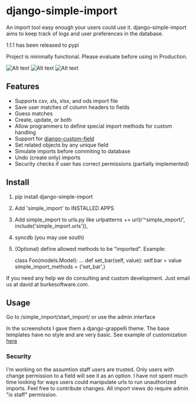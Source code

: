 django-simple-import
====================

An import tool easy enough your users could use it. django-simple-import aims to keep track of logs 
and user preferences in the database. 

1.1.1 has been released to pypi

Project is minimally functional. Please evaluate before using in Production.

![Alt text](https://raw.github.com/burke-software/django-simple-import/master/docs/start_import.png)
![Alt text](https://raw.github.com/burke-software/django-simple-import/master/docs/match_columns.png)
![Alt text](https://raw.github.com/burke-software/django-simple-import/master/docs/do_import.png)

## Features
- Supports csv, xls, xlsx, and ods import file
- Save user matches of column headers to fields
- Guess matches
- Create, update, or both
- Allow programmers to define special import methods for custom handling
- Support for [django-custom-field](https://github.com/burke-software/django-custom-field)
- Set related objects by any unique field
- Simulate imports before commiting to database
- Undo (create only) imports
- Security checks if user has correct permissions (partially implemented)

## Install

1. pip install django-simple-import
1. Add 'simple_import' to INSTALLED APPS
1. Add simple_import to urls.py like
urlpatterns += url(r'^simple_import/', include('simple_import.urls')),
1. syncdb (you may use south)
1. (Optional) define allowed methods to be "imported". Example:

    class Foo(models.Model):
        ...
        def set_bar(self, value):
            self.bar = value
        simple_import_methods = ('set_bar',)
        
If you need any help we do consulting and custom development. Just email us at david at burkesoftware.com.
   

## Usage

Go to /simple_import/start_import/ or use the admin interface

In the screenshots I gave them a django-grappelli theme. The base templates have no style and are very basic. 
See example of customization [here](https://github.com/burke-software/django-sis/tree/master/templates/simple_import)

### Security
I'm working on the assumtion staff users are trusted. Only users with change permission 
to a field will see it as an option. I have not spent much time looking for ways users could
manipulate urls to run unauthorized imports. Feel free to contribute changes.
All import views do require admin "is staff" permission.
